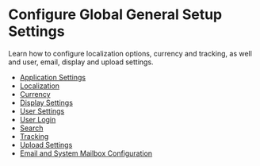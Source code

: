 <a id="configuration-guide-system-configuration-general-setup-sysconfig"></a>

# Configure Global General Setup Settings

Learn how to configure localization options, currency and tracking, as well and user, email, display and upload settings.

* [Application Settings](application.md#admin-configuration-application)
* [Localization](global-localization.md#localization-localization)
* [Currency](global-currency.md#sys-config-sysconfig-general-setup-currency)
* [Display Settings](display.md#configuration-general-setup-display-settings)
* [User Settings](user.md#admin-configuration-user-settings)
* [User Login](user-login.md#admin-configuration-user-login-form)
* [Search](search.md#configuration-system-configuration-general-setup-sysconfig-search-global)
* [Tracking](tracking.md#admin-configuration-tracking-settings)
* [Upload Settings](upload.md#configuration-guide-system-configuration-general-setup-sysconfig-upload-settings)
* [Email and System Mailbox Configuration](global-email.md#user-guide-email-admin)
